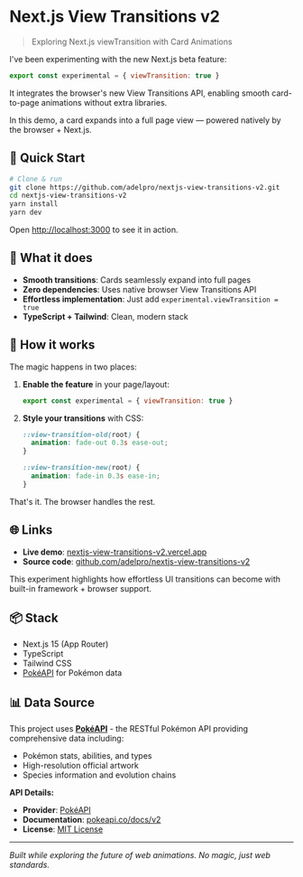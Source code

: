 # Next.js View Transitions v2

> Exploring Next.js viewTransition with Card Animations

I've been experimenting with the new Next.js beta feature:

```js
export const experimental = { viewTransition: true }
```

It integrates the browser's new View Transitions API, enabling smooth card-to-page animations without extra libraries.

In this demo, a card expands into a full page view — powered natively by the browser + Next.js.

## 🚀 Quick Start

```bash
# Clone & run
git clone https://github.com/adelpro/nextjs-view-transitions-v2.git
cd nextjs-view-transitions-v2
yarn install
yarn dev
```

Open [http://localhost:3000](http://localhost:3000) to see it in action.

## 🎨 What it does

- **Smooth transitions**: Cards seamlessly expand into full pages
- **Zero dependencies**: Uses native browser View Transitions API
- **Effortless implementation**: Just add `experimental.viewTransition = true`
- **TypeScript + Tailwind**: Clean, modern stack

## 🔧 How it works

The magic happens in two places:

1. **Enable the feature** in your page/layout:
   ```js
   export const experimental = { viewTransition: true }
   ```

2. **Style your transitions** with CSS:
   ```css
   ::view-transition-old(root) {
     animation: fade-out 0.3s ease-out;
   }
   
   ::view-transition-new(root) {
     animation: fade-in 0.3s ease-in;
   }
   ```

That's it. The browser handles the rest.

## 🌐 Links

- **Live demo**: [nextjs-view-transitions-v2.vercel.app](https://nextjs-view-transitions-v2.vercel.app/)
- **Source code**: [github.com/adelpro/nextjs-view-transitions-v2](https://github.com/adelpro/nextjs-view-transitions-v2)

This experiment highlights how effortless UI transitions can become with built-in framework + browser support.

## 📦 Stack

- Next.js 15 (App Router)
- TypeScript
- Tailwind CSS
- [PokéAPI](https://pokeapi.co/) for Pokémon data

## 📊 Data Source

This project uses [**PokéAPI**](https://pokeapi.co/) - the RESTful Pokémon API providing comprehensive data including:
- Pokémon stats, abilities, and types
- High-resolution official artwork
- Species information and evolution chains

**API Details:**
- **Provider**: [PokéAPI](https://pokeapi.co/)
- **Documentation**: [pokeapi.co/docs/v2](https://pokeapi.co/docs/v2)
- **License**: [MIT License](https://github.com/PokeAPI/pokeapi/blob/master/LICENSE.md)

---

*Built while exploring the future of web animations. No magic, just web standards.*
